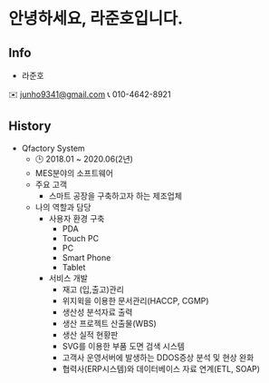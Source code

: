 안녕하세요, 라준호입니다.
=============

## Info
- 라준호

✉️ junho9341@gmail.com
📞 010-4642-8921


## History
- Qfactory System
    - 🕒 2018.01 ~ 2020.06(2년)
    - MES분야의 소프트웨어
    - 주요 고객
        - 스마트 공장을 구축하고자 하는 제조업체
    - 나의 역할과 담당
        - 사용자 환경 구축
            - PDA
            - Touch PC
            - PC
            - Smart Phone
            - Tablet
        - 서비스 개발
            - 재고 (입,출고)관리
            - 위지윅을 이용한 문서관리(HACCP, CGMP)
            - 생산성 분석자료 출력
            - 생산 프로젝트 산출물(WBS)
            - 생산 실적 현황판
            - SVG를 이용한 부품 도면 검색 시스템
            - 고객사 운영서버에 발생하는 DDOS증상 분석 및 현상 완화
            - 협력사(ERP시스템)와 데이터베이스 자료 연계(ETL, SOAP)
